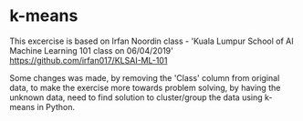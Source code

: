 # k-means

This excercise is based on Irfan Noordin class - 'Kuala Lumpur School of AI Machine Learning 101 class on 06/04/2019' https://github.com/irfan017/KLSAI-ML-101

Some changes was made, by removing the 'Class' column from original data, to make the exercise more towards problem solving, by having the unknown data, need to find solution to cluster/group the data using k-means in Python.

